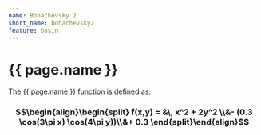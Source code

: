 ```yaml
---
name: Bohachevsky 2
short_name: bohachevsky2
feature: basin
---
```

# {{ page.name }}

The {{ page.name }} function is defined as:

### $$\begin{align}\begin{split} f(x,y) = &\, x^2 + 2y^2 \\&- (0.3 \cos(3\pi x) \cos(4\pi y))\\&+ 0.3 \end{split}\end{align}$$
